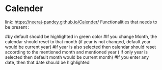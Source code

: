 # Calender

link: https://neeraj-pandey.github.io/Calender/
Functionalities that needs to be present :


#by default  should be highlighted in green color 
#If you change Month, the calendar should reset to that month (if year is not changed, default year would be current year)
#If year is also selected then calendar should reset according to the mentioned month and mentioned year ( if only year is selected then default month would be current month)
#If you enter any date, then that date should be highlighted
